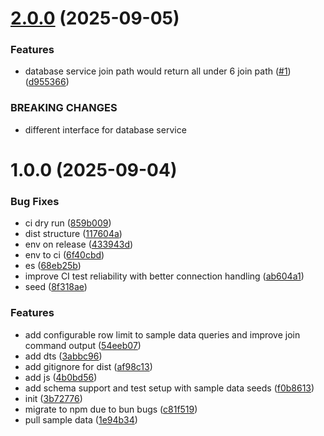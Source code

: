 # [2.0.0](https://github.com/code-salad/vsequel/compare/v1.0.0...v2.0.0) (2025-09-05)


### Features

* database service join path would return all under 6 join path ([#1](https://github.com/code-salad/vsequel/issues/1)) ([d955366](https://github.com/code-salad/vsequel/commit/d9553667313e684a9154545eef8b6b7852c95d17))


### BREAKING CHANGES

* different interface for database service

# 1.0.0 (2025-09-04)


### Bug Fixes

* ci dry run ([859b009](https://github.com/code-salad/vsequel/commit/859b00955518fab59c8774c961d1bee09685db68))
* dist structure ([117604a](https://github.com/code-salad/vsequel/commit/117604a6eceb627e2007504f9a27d6a185d550f0))
* env on release ([433943d](https://github.com/code-salad/vsequel/commit/433943d896c92464e97444da52102f23ce47fb42))
* env to ci ([6f40cbd](https://github.com/code-salad/vsequel/commit/6f40cbd23fbb58ded0495fa126e24614065ba65f))
* es ([68eb25b](https://github.com/code-salad/vsequel/commit/68eb25b387a5e5980c880804ccbd864593786046))
* improve CI test reliability with better connection handling ([ab604a1](https://github.com/code-salad/vsequel/commit/ab604a1a435cc2ffb9424bd490289a91d6c1e9e4))
* seed ([8f318ae](https://github.com/code-salad/vsequel/commit/8f318aee159231bf5967583dacc20028bc32eeee))


### Features

* add configurable row limit to sample data queries and improve join command output ([54eeb07](https://github.com/code-salad/vsequel/commit/54eeb0754d7957c7ff2b09f9a439b1d9c10321cc))
* add dts ([3abbc96](https://github.com/code-salad/vsequel/commit/3abbc96e187eb8aca1f9b58a50c8781f5ecf0839))
* add gitignore for dist ([af98c13](https://github.com/code-salad/vsequel/commit/af98c135a4c04e45cb7cc2768809f9663545cbe3))
* add js ([4b0bd56](https://github.com/code-salad/vsequel/commit/4b0bd5693727e10a79bb4e03b93dab520fa20d82))
* add schema support and test setup with sample data seeds ([f0b8613](https://github.com/code-salad/vsequel/commit/f0b8613cba4a0ca834b792c2936e59aad536c9f8))
* init ([3b72776](https://github.com/code-salad/vsequel/commit/3b727766181787b98bc653c4cbced4a29c589760))
* migrate to npm due to bun bugs ([c81f519](https://github.com/code-salad/vsequel/commit/c81f519b8cee5205aee4bcda839acd2cd8892de5))
* pull sample data ([1e94b34](https://github.com/code-salad/vsequel/commit/1e94b34ce06a40183478fdd49ed7ea58ea74e415))
